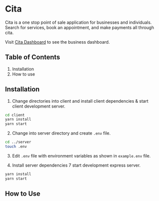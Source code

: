 # Cita

Cita is a one stop point of sale application for businesses and individuals. Search for services, book an appointment, and make payments all through cita.

Visit [Cita Dashboard](https://github.com/juanoxmar/cita-dashboard) to see the business dashboard.

## Table of Contents

1. Installation
2. How to use

## Installation

1. Change directories into client and install client dependencies & start client development server.
```bash
cd client
yarn install
yarn start
```
2. Change into server directory and create `.env` file.
```bash
cd ../server
touch .env
```
3. Edit `.env` file with environment variables as shown in `example.env` file.

4. Install server dependencies 7 start development express server.
```bash
yarn install
yarn start
```

## How to Use

